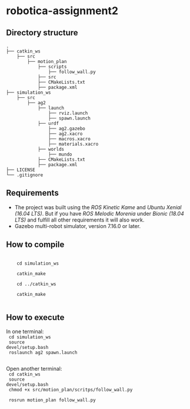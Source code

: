 # robotica-assignment2

## Directory structure

    .
    ├── catkin_ws                
        ├── src
            ├── motion_plan
                ├── scripts
                    ├── follow_wall.py
                ├── src
                ├── CMakeLists.txt
                ├── package.xml  
    ├── simulation_ws
        ├── src
            ├── ag2
                ├── launch
                    ├── rviz.launch
                    ├── spawn.launch
                ├── urdf
                    ├── ag2.gazebo
                    ├── ag2.xacro
                    ├── macros.xacro
                    ├── materials.xacro
                ├── worlds
                    ├── mundo
                ├── CMakeLists.txt
                ├── package.xml                
    ├── LICENSE
    └── .gitignore

## Requirements
- The project was built using the <i> ROS Kinetic Kame </i> and <i>Ubuntu Xenial (16.04 LTS)</i>. But if you have <i>ROS Melodic Morenia</i> under <i>Bionic (18.04 LTS)</i> and fulfill all other requirements it will also work.
- Gazebo multi-robot simulator, version 7.16.0 or later.
## How to compile
<code>
    cd simulation_ws </br>
    catkin_make </br>
    cd ../catkin_ws </br>
    catkin_make </br>
</code>

## How to execute

In one terminal: </br>
<code>
cd simulation_ws </br>
source devel/setup.bash </br>
roslaunch ag2 spawn.launch </br>
</code>

Open another terminal:</br>
<code>
cd catkin_ws </br>
source devel/setup.bash </br>
chmod +x src/motion_plan/scritps/follow_wall.py </br>
rosrun motion_plan follow_wall.py </br>
</code>

